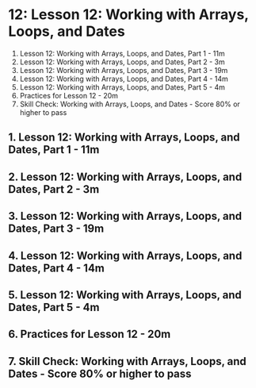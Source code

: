 # 12: Lesson 12: Working with Arrays, Loops, and Dates

1. Lesson 12: Working with Arrays, Loops, and Dates, Part 1 - 11m
2. Lesson 12: Working with Arrays, Loops, and Dates, Part 2 - 3m
3. Lesson 12: Working with Arrays, Loops, and Dates, Part 3 - 19m
4. Lesson 12: Working with Arrays, Loops, and Dates, Part 4 - 14m
5. Lesson 12: Working with Arrays, Loops, and Dates, Part 5 - 4m
6. Practices for Lesson 12 - 20m
7. Skill Check: Working with Arrays, Loops, and Dates - Score 80% or higher to pass

## 1. Lesson 12: Working with Arrays, Loops, and Dates, Part 1 - 11m
## 2. Lesson 12: Working with Arrays, Loops, and Dates, Part 2 - 3m
## 3. Lesson 12: Working with Arrays, Loops, and Dates, Part 3 - 19m
## 4. Lesson 12: Working with Arrays, Loops, and Dates, Part 4 - 14m
## 5. Lesson 12: Working with Arrays, Loops, and Dates, Part 5 - 4m
## 6. Practices for Lesson 12 - 20m
## 7. Skill Check: Working with Arrays, Loops, and Dates - Score 80% or higher to pass
